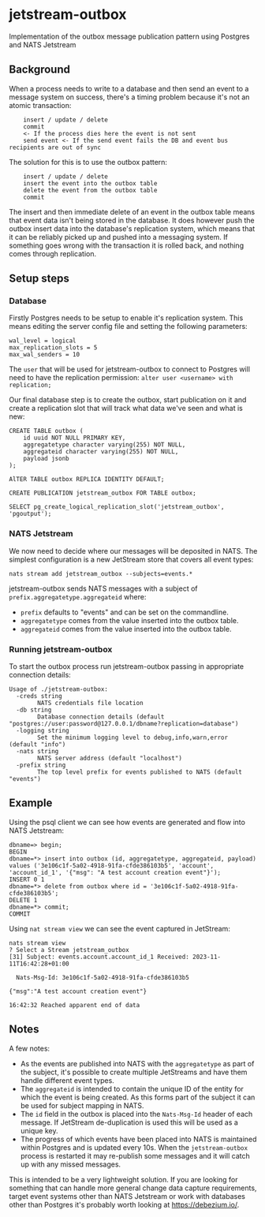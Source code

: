 # jetstream-outbox
Implementation of the outbox message publication pattern using Postgres and NATS Jetstream

## Background
When a process needs to write to a database and then send an event to a message system on success, there's a timing problem because it's not an atomic transaction:

```
    insert / update / delete
    commit
    <- If the process dies here the event is not sent
    send event <- If the send event fails the DB and event bus recipients are out of sync
```

The solution for this is to use the outbox pattern:

```
    insert / update / delete
    insert the event into the outbox table
    delete the event from the outbox table
    commit
```

The insert and then immediate delete of an event in the outbox table means that event data isn't being stored in the database. It does however push the outbox insert data into the database's replication system, which means that it can be reliably picked up and pushed into a messaging system. If something goes wrong with the transaction it is rolled back, and nothing comes through replication.

## Setup steps

### Database
Firstly Postgres needs to be setup to enable it's replication system. This means editing the server config file and setting the following parameters:
```
wal_level = logical
max_replication_slots = 5
max_wal_senders = 10
```

The `user` that will be used for jetstream-outbox to connect to Postgres will need to have the replication permission: `alter user <username> with replication;`

Our final database step is to create the outbox, start publication on it and create a replication slot that will track what data we've seen and what is new:

```
CREATE TABLE outbox (
    id uuid NOT NULL PRIMARY KEY,
    aggregatetype character varying(255) NOT NULL,
    aggregateid character varying(255) NOT NULL,
    payload jsonb
);

AlTER TABLE outbox REPLICA IDENTITY DEFAULT;

CREATE PUBLICATION jetstream_outbox FOR TABLE outbox;

SELECT pg_create_logical_replication_slot('jetstream_outbox', 'pgoutput');
```

### NATS Jetstream
We now need to decide where our messages will be deposited in NATS. The simplest configuration is a new JetStream store that covers all event types:

```
nats stream add jetstream_outbox --subjects=events.*
```

jetstream-outbox sends NATS messages with a subject of `prefix.aggregatetype.aggregateid` where:

 * `prefix` defaults to "events" and can be set on the commandline.
 * `aggregatetype` comes from the value inserted into the outbox table.
 * `aggregateid` comes from the value inserted into the outbox table.

### Running jetstream-outbox
To start the outbox process run jetstream-outbox passing in appropriate connection details:
```
Usage of ./jetstream-outbox:
  -creds string
    	NATS credentials file location
  -db string
    	Database connection details (default "postgres://user:password@127.0.0.1/dbname?replication=database")
  -logging string
    	Set the minimum logging level to debug,info,warn,error (default "info")
  -nats string
    	NATS server address (default "localhost")
  -prefix string
    	The top level prefix for events published to NATS (default "events")

```

## Example

Using the psql client we can see how events are generated and flow into NATS Jetstream:

```
dbname=> begin;
BEGIN
dbname=*> insert into outbox (id, aggregatetype, aggregateid, payload) values ('3e106c1f-5a02-4918-91fa-cfde386103b5', 'account', 'account_id_1', '{"msg": "A test account creation event"}');
INSERT 0 1
dbname=*> delete from outbox where id = '3e106c1f-5a02-4918-91fa-cfde386103b5';
DELETE 1
dbname=*> commit;
COMMIT
```

Using `nat stream view` we can see the event captured in JetStream:
```
nats stream view
? Select a Stream jetstream_outbox
[31] Subject: events.account.account_id_1 Received: 2023-11-11T16:42:28+01:00

  Nats-Msg-Id: 3e106c1f-5a02-4918-91fa-cfde386103b5

{"msg":"A test account creation event"}

16:42:32 Reached apparent end of data

```

## Notes
A few notes:

 * As the events are published into NATS with the `aggregatetype` as part of the subject, it's possible to create multiple JetStreams and have them handle different event types.
 * The `aggregateid` is intended to contain the unique ID of the entity for which the event is being created. As this forms part of the subject it can be used for subject mapping in NATS.
 * The `id` field in the outbox is placed into the `Nats-Msg-Id` header of each message. If JetStream de-duplication is used this will be used as a unique key.
 * The progress of which events have been placed into NATS is maintained within Postgres and is updated every 10s. When the `jetstream-outbox` process is restarted it may re-publish some messages and it will catch up with any missed messages.

This is intended to be a very lightweight solution. If you are looking for something that can handle more general change data capture requirements, target event systems other than NATS Jetstream or work with databases other than Postgres it's probably worth looking at https://debezium.io/.


